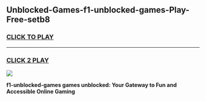 
## Unblocked-Games-f1-unblocked-games-Play-Free-setb8
<h3>
<a href="https://premium76.site?title=f1-unblocked-games&ref=18A1">CLICK TO PLAY</a></h3>
<hr>

<h3>
<a href="https://premium76.site?title=f1-unblocked-games&ref=18A1">CLICK 2 PLAY</a>
  
</h3>

<a href="https://premium76.site?title=f1-unblocked-games&ref=18A1"><img src="https://clearcache.store/games.png"></a>


**f1-unblocked-games games unblocked: Your Gateway to Fun and Accessible Online Gaming**
